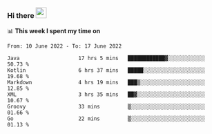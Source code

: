 ### Hi there <a href="https://www.gautamkrishnar.com/"><img src="https://media.giphy.com/media/hvRJCLFzcasrR4ia7z/giphy.gif" width="25px"></a>

📊 **This week I spent my time on**

<!--START_SECTION:waka-->

```text
From: 10 June 2022 - To: 17 June 2022

Java                   17 hrs 5 mins   ████████████▓░░░░░░░░░░░░   50.73 %
Kotlin                 6 hrs 37 mins   █████░░░░░░░░░░░░░░░░░░░░   19.68 %
Markdown               4 hrs 19 mins   ███▒░░░░░░░░░░░░░░░░░░░░░   12.85 %
XML                    3 hrs 35 mins   ██▓░░░░░░░░░░░░░░░░░░░░░░   10.67 %
Groovy                 33 mins         ▒░░░░░░░░░░░░░░░░░░░░░░░░   01.66 %
Go                     22 mins         ▒░░░░░░░░░░░░░░░░░░░░░░░░   01.13 %
```

<!--END_SECTION:waka-->
